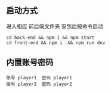## 启动方式
进入相应 前后端文件夹 安包后按命令启动
  ``` shell
  cd back-end && npm i && npm start
  cd front-end && npm i  && npm run dev
  ```

## 内置账号密码
    账号 player1  密码 player1
    账号 player2  密码 player2